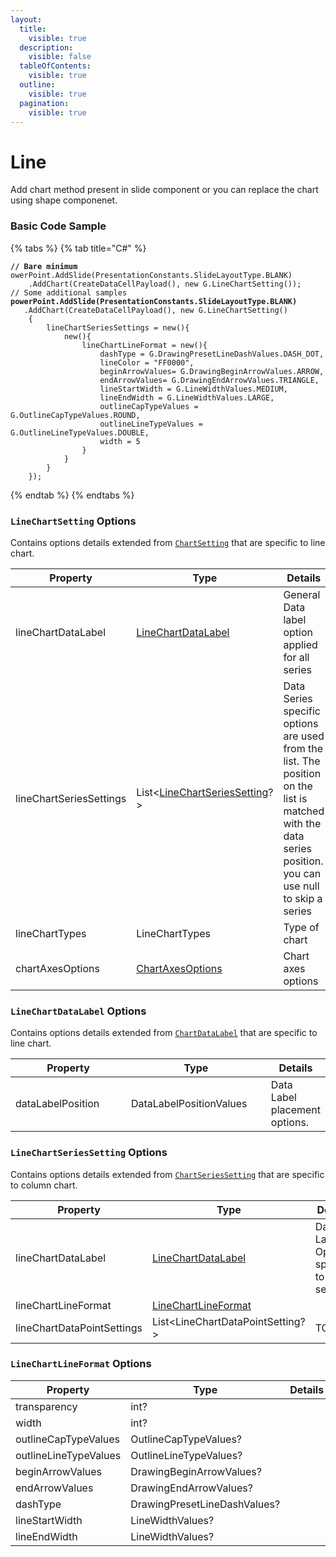 ```yaml
---
layout:
  title:
    visible: true
  description:
    visible: false
  tableOfContents:
    visible: true
  outline:
    visible: true
  pagination:
    visible: true
---
```


# Line

Add chart method present in slide component or you can replace the chart using shape componenet.

### Basic Code Sample

{% tabs %}
{% tab title="C#" %}
<pre class="language-csharp"><code class="lang-csharp"><strong>// Bare minimum
</strong>owerPoint.AddSlide(PresentationConstants.SlideLayoutType.BLANK)
	.AddChart(CreateDataCellPayload(), new G.LineChartSetting());
// Some additional samples
<strong>powerPoint.AddSlide(PresentationConstants.SlideLayoutType.BLANK)
</strong>	.AddChart(CreateDataCellPayload(), new G.LineChartSetting()
	{
		lineChartSeriesSettings = new(){
			new(){
				lineChartLineFormat = new(){
					dashType = G.DrawingPresetLineDashValues.DASH_DOT,
					lineColor = "FF0000",
					beginArrowValues= G.DrawingBeginArrowValues.ARROW,
					endArrowValues= G.DrawingEndArrowValues.TRIANGLE,
					lineStartWidth = G.LineWidthValues.MEDIUM,
					lineEndWidth = G.LineWidthValues.LARGE,
					outlineCapTypeValues = G.OutlineCapTypeValues.ROUND,
					outlineLineTypeValues = G.OutlineLineTypeValues.DOUBLE,
					width = 5
				}
			}
		}
	});
</code></pre>
{% endtab %}
{% endtabs %}

### `LineChartSetting` Options

Contains options details extended from [`ChartSetting`](../../presentation/chart/#chartsetting-options) that are specific to line chart.

<table><thead><tr><th width="231">Property</th><th width="262">Type</th><th>Details</th></tr></thead><tbody><tr><td>lineChartDataLabel</td><td><a href="line.md#linechartdatalabel-options">LineChartDataLabel</a></td><td>General Data label option applied for all series</td></tr><tr><td>lineChartSeriesSettings</td><td>List&#x3C;<a href="line.md#linechartseriessetting-options">LineChartSeriesSetting</a>?></td><td>Data Series specific options are used from the list. The position on the list is matched with the data series position. you can use null to skip a series</td></tr><tr><td>lineChartTypes</td><td>LineChartTypes</td><td>Type of chart</td></tr><tr><td>chartAxesOptions</td><td><a href="../../presentation/chart/#chartaxesoptions-options">ChartAxesOptions</a></td><td>Chart axes options</td></tr></tbody></table>

### `LineChartDataLabel` Options

Contains options details extended from [`ChartDataLabel`](../../presentation/chart/#chartdatalabel-options) that are specific to line chart.

<table><thead><tr><th width="191">Property</th><th width="222">Type</th><th>Details</th></tr></thead><tbody><tr><td>dataLabelPosition</td><td>DataLabelPositionValues</td><td>Data Label placement options.</td></tr></tbody></table>

### `LineChartSeriesSetting` Options

Contains options details extended from [`ChartSeriesSetting`](../../presentation/chart/#chartseriessetting-options) that are specific to column chart.

<table><thead><tr><th width="258">Property</th><th width="292">Type</th><th>Details</th></tr></thead><tbody><tr><td>lineChartDataLabel</td><td><a href="line.md#linechartdatalabel-options">LineChartDataLabel</a></td><td>Data Label Option specific to one series</td></tr><tr><td>lineChartLineFormat</td><td><a href="line.md#linechartlineformat-options">LineChartLineFormat</a></td><td></td></tr><tr><td>lineChartDataPointSettings</td><td>List&#x3C;LineChartDataPointSetting?></td><td>TODO</td></tr></tbody></table>

### `LineChartLineFormat` Options

<table><thead><tr><th width="213">Property</th><th width="270">Type</th><th>Details</th></tr></thead><tbody><tr><td>transparency</td><td>int?</td><td></td></tr><tr><td>width</td><td>int?</td><td></td></tr><tr><td>outlineCapTypeValues</td><td>OutlineCapTypeValues?</td><td></td></tr><tr><td>outlineLineTypeValues</td><td>OutlineLineTypeValues?</td><td></td></tr><tr><td>beginArrowValues</td><td>DrawingBeginArrowValues?</td><td></td></tr><tr><td>endArrowValues</td><td>DrawingEndArrowValues?</td><td></td></tr><tr><td>dashType</td><td>DrawingPresetLineDashValues?</td><td></td></tr><tr><td>lineStartWidth</td><td>LineWidthValues?</td><td></td></tr><tr><td>lineEndWidth</td><td>LineWidthValues?</td><td></td></tr></tbody></table>
